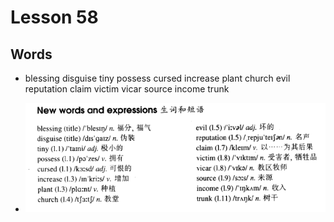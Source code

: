 # Lesson 58

## Words

- blessing disguise tiny possess cursed increase plant church evil reputation claim victim vicar source income trunk

- ![Words](../../../Images/Part2/06/words-58.png)
